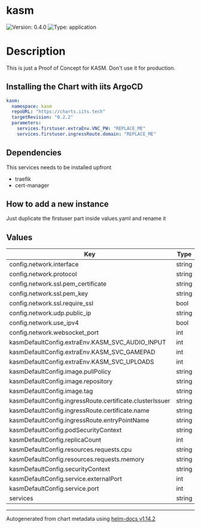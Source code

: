# kasm

![Version: 0.4.0](https://img.shields.io/badge/Version-0.4.0-informational?style=flat-square) ![Type: application](https://img.shields.io/badge/Type-application-informational?style=flat-square)

# Description

This is just a Proof of Concept for KASM. Don't use it for production.

## Installing the Chart with iits ArgoCD
```yaml
kasm:
  namespace: kasm
  repoURL: "https://charts.iits.tech"
  targetRevision: "0.2.2"
  parameters:
    services.firstuser.extraEnv.VNC_PW: "REPLACE_ME"
    services.firstuser.ingressRoute.domain: "REPLACE_ME"
```

## Dependencies

This services needs to be installed upfront

- traefik
- cert-manager

## How to add a new instance

Just duplicate the firstuser part inside values.yaml and rename it

## Values

| Key | Type | Default | Description |
|-----|------|---------|-------------|
| config.network.interface | string | `"0.0.0.0"` |  |
| config.network.protocol | string | `"http"` |  |
| config.network.ssl.pem_certificate | string | `"/opt/kasm/current/certs/tls.crt"` |  |
| config.network.ssl.pem_key | string | `"/opt/kasm/current/certs/tls.key"` |  |
| config.network.ssl.require_ssl | bool | `true` |  |
| config.network.udp.public_ip | string | `"auto"` |  |
| config.network.use_ipv4 | bool | `true` |  |
| config.network.websocket_port | int | `6091` |  |
| kasmDefaultConfig.extraEnv.KASM_SVC_AUDIO_INPUT | int | `0` |  |
| kasmDefaultConfig.extraEnv.KASM_SVC_GAMEPAD | int | `0` |  |
| kasmDefaultConfig.extraEnv.KASM_SVC_UPLOADS | int | `0` |  |
| kasmDefaultConfig.image.pullPolicy | string | `"IfNotPresent"` |  |
| kasmDefaultConfig.image.repository | string | `"kasmweb/ubuntu-focal-desktop"` |  |
| kasmDefaultConfig.image.tag | string | `"1.13.0"` |  |
| kasmDefaultConfig.ingressRoute.certificate.clusterIssuer | string | `"letsencrypt"` |  |
| kasmDefaultConfig.ingressRoute.certificate.name | string | `nil` |  |
| kasmDefaultConfig.ingressRoute.entryPointName | string | `"websecure"` |  |
| kasmDefaultConfig.podSecurityContext | string | `nil` |  |
| kasmDefaultConfig.replicaCount | int | `1` |  |
| kasmDefaultConfig.resources.requests.cpu | string | `"400m"` |  |
| kasmDefaultConfig.resources.requests.memory | string | `"1024Mi"` |  |
| kasmDefaultConfig.securityContext | string | `nil` |  |
| kasmDefaultConfig.service.externalPort | int | `6901` |  |
| kasmDefaultConfig.service.port | int | `6901` |  |
| services | string | `nil` |  |

----------------------------------------------
Autogenerated from chart metadata using [helm-docs v1.14.2](https://github.com/norwoodj/helm-docs/releases/v1.14.2)
